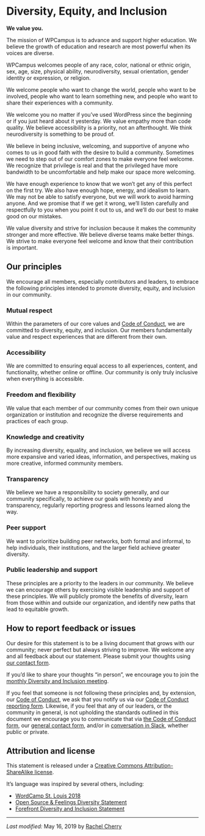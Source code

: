 Diversity, Equity, and Inclusion
================================

**We value you.**

The mission of WPCampus is to advance and support higher education. We believe the growth of education and research are most powerful when its voices are diverse.

WPCampus welcomes people of any race, color, national or ethnic origin, sex, age, size, physical ability, neurodiversity, sexual orientation, gender identity or expression, or religion.

We welcome people who want to change the world, people who want to be involved, people who want to learn something new, and people who want to share their experiences with a community.

We welcome you no matter if you’ve used WordPress since the beginning or if you just heard about it yesterday. We value empathy more than code quality. We believe accessibility is a priority, not an afterthought. We think neurodiversity is something to be proud of.

We believe in being inclusive, welcoming, and supportive of anyone who comes to us in good faith with the desire to build a community. Sometimes we need to step out of our comfort zones to make everyone feel welcome. We recognize that privilege is real and that the privileged have more bandwidth to be uncomfortable and help make our space more welcoming.

We have enough experience to know that we won’t get any of this perfect on the first try. We also have enough hope, energy, and idealism to learn. We may not be able to satisfy everyone, but we will work to avoid harming anyone. And we promise that if we get it wrong, we’ll listen carefully and respectfully to you when you point it out to us, and we’ll do our best to make good on our mistakes.

We value diversity and strive for inclusion because it makes the community stronger and more effective. We believe diverse teams make better things. We strive to make everyone feel welcome and know that their contribution is important.

Our principles
--------------

We encourage all members, especially contributors and leaders, to embrace the following principles intended to promote diversity, equity, and inclusion in our community.

### Mutual respect

Within the parameters of our core values and [Code of Conduct](https://wpcampus.org/code-of-conduct/), we are committed to diversity, equity, and inclusion. Our members fundamentally value and respect experiences that are different from their own.

### Accessibility

We are committed to ensuring equal access to all experiences, content, and functionality, whether online or offline. Our community is only truly inclusive when everything is accessible.

### Freedom and flexibility

We value that each member of our community comes from their own unique organization or institution and recognize the diverse requirements and practices of each group.

### Knowledge and creativity

By increasing diversity, equality, and inclusion, we believe we will access more expansive and varied ideas, information, and perspectives, making us more creative, informed community members.

### Transparency

We believe we have a responsibility to society generally, and our community specifically, to achieve our goals with honesty and transparency, regularly reporting progress and lessons learned along the way.

### Peer support

We want to prioritize building peer networks, both formal and informal, to help individuals, their institutions, and the larger field achieve greater diversity.

### Public leadership and support

These principles are a priority to the leaders in our community. We believe we can encourage others by exercising visible leadership and support of these principles. We will publicly promote the benefits of diversity, learn from those within and outside our organization, and identify new paths that lead to equitable growth.

How to report feedback or issues
--------------------------------

Our desire for this statement is to be a living document that grows with our community; never perfect but always striving to improve. We welcome any and all feedback about our statement. Please submit your thoughts using [our contact form](https://wpcampus.org/contact/).

If you’d like to share your thoughts “in person”, we encourage you to join the [monthly Diversity and Inclusion meeting](https://wpcampus.org/planning/diversity-inclusion/).

If you feel that someone is not following these principles and, by extension, our [Code of Conduct](https://wpcampus.org/code-of-conduct/), we ask that you notify us via our [Code of Conduct reporting form](https://wpcampus.org/code-of-conduct/). Likewise, if you feel that any of our leaders, or the community in general, is not upholding the standards outlined in this document we encourage you to communicate that via [the Code of Conduct form](https://wpcampus.org/code-of-conduct/), our [general contact form](https://wpcampus.org/contact/), and/or in [conversation in Slack](https://wpcampus.org/get-involved/), whether public or private.

Attribution and license
-----------------------

This statement is released under a [Creative Commons Attribution-ShareAlike license](https://creativecommons.org/licenses/by-sa/3.0/).

It’s language was inspired by several others, including:

*   [WordCamp St. Louis 2018](https://2018.stlouis.wordcamp.org/wordcamp-st-louis-diversity-statement/)
*   [Open Source & Feelings Diversity Statement](http://www.osfeels.com/diversity/)
*   [Forefront Diversity and Inclusion Statement](https://myforefront.org/about/diversity-inclusion-statement)

* * *

_Last modified:_ May 16, 2019 by [Rachel Cherry](/author/bamadesigner/)
